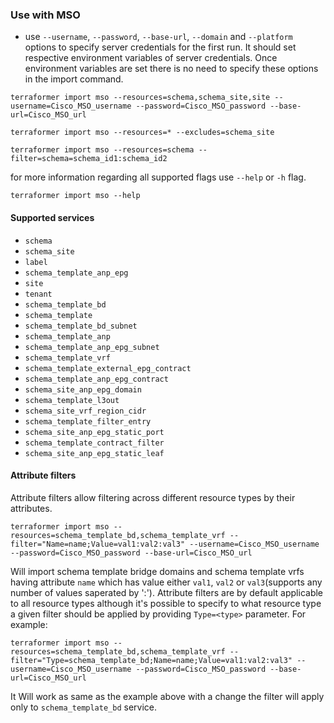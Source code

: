 ### Use with MSO

* use `--username`, `--password`, `--base-url`, `--domain` and `--platform` options to specify server credentials for the first run. It should set respective environment variables of server credentials. Once environment variables are set there is no need to specify these options in the import command.

```
terraformer import mso --resources=schema,schema_site,site --username=Cisco_MSO_username --password=Cisco_MSO_password --base-url=Cisco_MSO_url

terraformer import mso --resources=* --excludes=schema_site

terraformer import mso --resources=schema --filter=schema=schema_id1:schema_id2
```
for more information regarding all supported flags use `--help` or `-h` flag.
```
terraformer import mso --help
```
#### Supported services

* `schema`
* `schema_site`
* `label`                                
* `schema_template_anp_epg`
* `site`                                  
* `tenant`                               
* `schema_template_bd`
* `schema_template`
* `schema_template_bd_subnet`
* `schema_template_anp`
* `schema_template_anp_epg_subnet`
* `schema_template_vrf`
* `schema_template_external_epg_contract`
* `schema_template_anp_epg_contract`
* `schema_site_anp_epg_domain`
* `schema_template_l3out`
* `schema_site_vrf_region_cidr`
* `schema_template_filter_entry`
* `schema_site_anp_epg_static_port`
* `schema_template_contract_filter`
* `schema_site_anp_epg_static_leaf`


#### Attribute filters

Attribute filters allow filtering across different resource types by their attributes.

```
terraformer import mso --resources=schema_template_bd,schema_template_vrf --filter="Name=name;Value=val1:val2:val3" --username=Cisco_MSO_username --password=Cisco_MSO_password --base-url=Cisco_MSO_url
```
Will import schema template bridge domains and schema template vrfs having attribute `name` which has value either `val1`, `val2` or `val3`(supports any number of values saperated by ':'). Attribute filters are by default applicable to all resource types although it's possible to specify to what resource type a given filter should be applied by providing `Type=<type>` parameter. For example:
```
terraformer import mso --resources=schema_template_bd,schema_template_vrf --filter="Type=schema_template_bd;Name=name;Value=val1:val2:val3" --username=Cisco_MSO_username --password=Cisco_MSO_password --base-url=Cisco_MSO_url
```
It Will work as same as the example above with a change the filter will apply only to `schema_template_bd` service.
